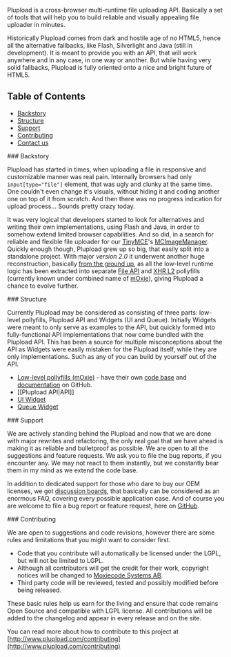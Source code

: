 Plupload is a cross-browser multi-runtime file uploading API. Basically a set of tools that will help you to build reliable and visually appealing file uploader in minutes.

Historically Plupload comes from dark and hostile age of no HTML5, hence all the alternative fallbacks, like Flash, Silverlight and Java (still in development). It is meant to provide you with an API, that will work anywhere and in any case, in one way or another. But while having very solid fallbacks, Plupload is fully oriented onto a nice and bright future of HTML5.

## Table of Contents
* [Backstory](#backstory)
* [Structure](#structure)
* [Support](#support)
* [Contributing](#contribute)
* [Contact us](http://www.moxiecode.com/contact.php)

<a name="backstory" />
### Backstory

Plupload has started in times, when uploading a file in responsive and customizable manner was real pain. Internally browsers had only `input[type="file"]` element, that was ugly and clunky at the same time. One couldn't even change it's visuals, without hiding it and coding another one on top of it from scratch. And then there was no progress indication for upload process... Sounds pretty crazy today.

It was very logical that developers started to look for alternatives and writing their own implementations, using Flash and Java, in order to somehow extend limited browser capabilities. And so did, in a search for reliable and flexible file uploader for our [TinyMCE](http://www.tinymce.com/index.php)'s [MCImageManager](http://www.tinymce.com/enterprise/mcimagemanager.php). Quickly enough though, Plupload grew up so big, that easily split into a standalone project. With major *version 2.0* it underwent another huge reconstruction, basically [from the ground up](http://blog.moxiecode.com/2012/11/28/first-public-beta-plupload-2/), as all the low-level runtime logic has been extracted into separate [File API](http://www.w3.org/TR/FileAPI/) and [XHR L2](http://www.w3.org/TR/XMLHttpRequest/) pollyfills (currently known under combined name of [mOxie](https://github.com/moxiecode/moxie)), giving Plupload a chance to evolve further.

<a name="structure" />
### Structure

Currently Plupload may be considered as consisting of three parts: low-level pollyfills, Plupload API and Widgets (UI and Queue). Initially Widgets were meant to only serve as examples to the API, but quickly formed into fully-functional API implementations that now come bundled with the Plupload API. This has been a source for multiple misconceptions about the API as Widgets were easily mistaken for the Plupload itself, while they are only implementations. Such as any of you can build by yourself out of the API.

* [Low-level pollyfills (mOxie)](https://github.com/moxiecode/moxie) - have their own [code base](https://github.com/moxiecode/moxie) and [documentation](https://github.com/moxiecode/moxie/wiki) on GitHub.
* [[Plupload API|API]]
* [UI Widget]()
* [Queue Widget]()

<a name="support" />
### Support

We are actively standing behind the Plupload and now that we are done with major rewrites and refactoring, the only real goal that we have ahead is making it as reliable and bulletproof as possible. We are open to all the suggestions and feature requests. We ask you to file the bug reports, if you encounter any. We may not react to them instantly, but we constantly bear them in my mind as we extend the code base.

In addition to dedicated support for those who dare to buy our OEM licenses, we got [discussion boards](http://www.plupload.com/punbb/index.php), that basically can be considered as an enormous FAQ, covering every possible application case. And of course you are welcome to file a bug report or feature request, here on [GitHub](https://github.com/moxiecode/plupload/issues).

<a name="contribute" />
### Contributing

We are open to suggestions and code revisions, however there are some rules and limitations that you might want to consider first.

* Code that you contribute will automatically be licensed under the LGPL, but will not be limited to LGPL.
* Although all contributors will get the credit for their work, copyright notices will be changed to [Moxiecode Systems AB](http://www.moxiecode.com/).
* Third party code will be reviewed, tested and possibly modified before being released.

These basic rules help us earn for the living and ensure that code remains Open Source and compatible with LGPL license. All contributions will be added to the changelog and appear in every release and on the site. 

You can read more about how to contribute to this project at [http://www.plupload.com/contributing](http://www.plupload.com/contributing)
